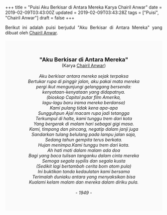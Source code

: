 +++
title = "Puisi Aku Berkisar di Antara Mereka Karya Chairil Anwar"
date = 2019-02-09T03:43:00Z
updated = 2019-02-09T03:43:28Z
tags = ["Puisi", "Chairil Anwar"]
draft = false
+++

<div dir="ltr" style="text-align: left;" trbidi="on"><div dir="ltr" style="text-align: left;" trbidi="on"><div style="text-align: justify;">Berikut ini adalah puisi berjudul "Aku Berkisar di Antara Mereka" yang dibuat oleh <a href="http://ensiklopedia.kemdikbud.go.id/sastra/artikel/Chairil_Anwar" target="_blank">Chairil Anwar</a>. </div><br /><div style="background: #FAFAFA; font-size: 14px; height: auto; margin: 0 auto; padding: 50px; text-align: center; width: auto;"><span style="font-size: 18px;"><b>"Aku Berkisar di Antara Mereka"</b></span><br />(Karya <a href="https://www.sekata.web.id/tags/chairil-anwar" target="_blank">Chairil Anwar</a>) <br /><br /><i>Aku berkisar antara mereka sejak terpaksa<br />Bertukar rupa di pinggir jalan, aku pakai mata mereka<br />pergi ikut mengunjungi gelanggang bersenda:<br />kenyataan-kenyataan yang didapatnya.<br />(bioskop Capitol putar film Amerika,<br />lagu-lagu baru irama mereka berdansa)<br />Kami pulang tidak kena apa-apa<br />Sungguhpun Ajal macam rupa jadi tetangga<br />Terkumpul di halte, kami tunggu trem dari kota<br />Yang bergerak di malam hari sebagai gigi masa.<br />Kami, timpang dan pincang, negatip dalam janji juga<br />Sandarkan tulang belulang pada lampu jalan saja,<br />Sedang tahun gempita terus berkata.<br />Hujan menimpa.Kami tunggu trem dari kota.<br />Ah hati mati dalam malam ada doa<br />Bagi yang baca tulisan tanganku dalam cinta mereka<br />Semoga segala sypilis dan segala kusta<br />(Sedikit lagi bertambah cerita bom atom pula)<br />Ini buktikan tanda kedaulatan kami bersama<br />Terimalah duniaku antara yang menyaksikan bisa<br />Kualami kelam malam dan mereka dalam diriku pula.<br /><br />- 1949 -</i></div></div></div>
